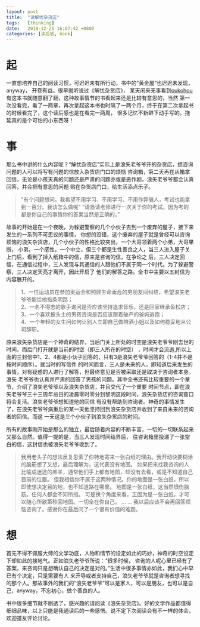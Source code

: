 ```yaml
---
layout: post
title:  "读解忧杂货店"
tags:   [thinking]
date:   2018-12-25 16:07:42 +0800
categories: [读后感, book]
---
```


# 起
一直想培养自己的阅读习惯，可迟迟未有所行动，书中的“黄金屋”也迟迟未发现，anyway， 开卷有益。很早就听说过《解忧杂货店》，
某天闲来无事看到[oukohou](https://oukohou.github.io/)有这本书就随意翻了翻，这种故事情节的书看起来还是比较有意思的，当然
第一次没看完，看了一两章，再次拿起这本书也时隔了一两个月，终于在第二次拿起书的时候看完了，这个读后感也是在看完一两周，
很多记忆不新鲜下动手写的。拖延真的是个可怕的小东西呀！

# 事
那么书中讲的什么内容呢？“解忧杂货店”实际上是浪矢老爷爷开的杂货店，想咨询问题的人可以将写有问题的信放入杂货店门口的烦恼
咨询箱，第二天再在从箱拿回信，无论是小孩天真的问题还是严肃的问题亦或是恶作剧，浪矢老爷爷都会认真回答，并会把有意思的问题
贴在杂货店门口，给生活添点乐子。

> "有个问题想问。我希望不用学习、不用学习、不用作弊骗人，考试也能拿到一百分。我该怎么做呢"
“请恳请老师进行一次关于你的考试。因为考的都是你自己的事情你的答案当然是正确的。”

故事的开始是在一个夜晚，为躲避警察的几个小伙子去到一个废弃的屋子，接下来发生的一系列不可思议的事情，
你想的没错，这个废弃的屋子就是曾经可以咨询烦恼的浪矢杂货店，几个小伙子的性格比较突出，一个大哥领着两个小弟，大哥果断，
小弟，一个感性，一个中立，但三个都是生性善良之人，当三人进入屋子关上门后，看到了掉入纸箱中的信，原来是咨询的信，在争论之
后，三人决定回信，在通信过程中，三人发现与其通信的人跟他们不属于同一个时代。为了躲避警察，三人决定天亮才离开，因此开启了
他们的解答之路。全书中主要以五封信为内容展开的。

>1、一位运动员在参加奥运会和照顾生命垂危的男朋友间纠结，希望浪矢老爷爷能给他指条明路；  
2、一名不得志的歌手询问是否应该坚持追求音乐，还是回家继承鱼松店；  
3、一个喜欢披头士的男孩咨询是否应该跟着破产的爸妈逃跑；  
4、一个年轻的女生问如何让别人立即自己做陪酒小姐以及如何稳妥地从公司辞职。

原来浪矢杂货店是一个神奇的结界，当后门关上所处的时空是浪矢老爷爷刚去世的时间，而后门打开就是当前的时空（即三人所在的时空）
，时间才会流逝,所以上面的三封信中1、2、4都是小伙子回答的，只有3是浪矢老爷爷回答的（1-4并不是按时间顺序）。就当时的写信件
的时间而言，三人是未来的人，即知道后来发生的事情，对有疑惑的人进行了解答，但最终意见是否被采取还是取决于咨询者本身。浪矢
老爷爷也认真并严肃的回答了男孩的问题。其中全书还有比较重要的一个章节，介绍了浪矢老爷爷以及浪矢杂货店，并且交代了一个重要
时间节点，即在浪矢老爷爷三十三周年忌日的凌晨零时零分到黎明这段时间，浪矢杂货店的咨询窗口将会复活。浪矢老爷爷想知道他的回信
有没有帮助到咨询者。神奇的事情发生了，在浪矢老爷爷病重后的某一天他坚持回到浪矢杂货店并收到了来自未来的咨询者的回信。而这
一天这是三个小伙子到浪矢杂货店的时间。

所有的故事刚开始是那么的独立，最后随着内容的不断丰富，一切的一切联系起来又那么自然。值得一提的是，当三人发现时间结界后，
往咨询箱里投递了一张空白的信，这封信也被浪矢老爷爷收到了。

>我用老头子的想法反复思索了你特地寄来一张白纸的理由。我开动快要糊涂的脑筋想了又想，最后理解为，这代表没有地图。
如果把来找我咨询的人比喻成迷途的羔羊，通常他们手上都有地图，却没有去看，或是不知道自己目前的位置。
但我相信你不属于这两种情况。你的地图是一张白纸，所以即使想决定目的地，也不知道路在哪里。
地图是一张白纸，这当然很伤脑筋。任何人都会不知所措。
可是换个角度来看，正因为是一张白纸，才可以随心所欲第秒回地图。一切全在你自己。
... ...
我以后应该不会再回答烦恼咨询了。感谢你在最后问了一个很有价值的难题。

# 想
首先不得不佩服大师的文学功底，人物和情节的设定如此的巧妙，神奇的时空设定下却如此的接地气。正如浪矢老爷爷所说：“很多时候，
咨询的人呢心里已经有了答案，来咨询只是想确认自己的决定是对的。”生活中很多事情亦如此，我们心中早已有个决定，只是需要有人
来开导或者支持自己，浪矢老爷爷就是咨询者想寻找的那个人。那故事外的我们的“浪矢老爷爷”可以是家人，可以是朋友，也可以是自
己，anyway，不忘初心，做个善良的人。

书中很多细节就不剧透了，感兴趣的请阅读《浪矢杂货店》。好的文学作品都值得细细品味，以上只能是我通读后的一些感悟。说不定下次阅读会有不一样的体会，
欢迎道友评论讨论。
